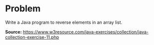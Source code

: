 # Problem
Write a Java program to reverse elements in an array list.

**Source:** https://www.w3resource.com/java-exercises/collection/java-collection-exercise-11.php